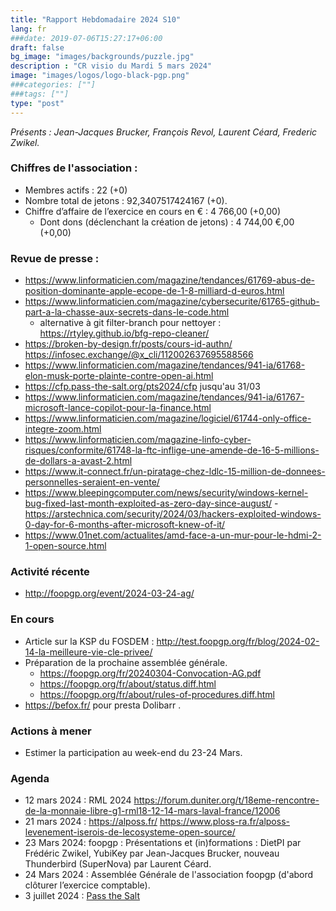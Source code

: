 ```yaml
---
title: "Rapport Hebdomadaire 2024 S10"
lang: fr
###date: 2019-07-06T15:27:17+06:00
draft: false
bg_image: "images/backgrounds/puzzle.jpg"
description : "CR visio du Mardi 5 mars 2024"
image: "images/logos/logo-black-pgp.png"
###categories: [""]
###tags: [""]
type: "post"
---
```


*Présents : Jean-Jacques Brucker, François Revol, Laurent Céard, Frederic Zwikel.*


### Chiffres de l'association :

* Membres actifs : 22 (+0)
* Nombre total de jetons : 92,3407517424167 (+0).
* Chiffre d’affaire de l’exercice en cours en € : 4 766,00 (+0,00)
  * Dont dons (déclenchant la création de jetons) : 4 744,00 €,00 (+0,00)


### Revue de presse :

* https://www.linformaticien.com/magazine/tendances/61769-abus-de-position-dominante-apple-ecope-de-1-8-milliard-d-euros.html
* https://www.linformaticien.com/magazine/cybersecurite/61765-github-part-a-la-chasse-aux-secrets-dans-le-code.html
    * alternative à git filter-branch pour nettoyer : https://rtyley.github.io/bfg-repo-cleaner/
* https://broken-by-design.fr/posts/cours-id-authn/ https://infosec.exchange/@x_cli/112002637695588566
* https://www.linformaticien.com/magazine/tendances/941-ia/61768-elon-musk-porte-plainte-contre-open-ai.html
* https://cfp.pass-the-salt.org/pts2024/cfp jusqu'au 31/03
* https://www.linformaticien.com/magazine/tendances/941-ia/61767-microsoft-lance-copilot-pour-la-finance.html
* https://www.linformaticien.com/magazine/logiciel/61744-only-office-integre-zoom.html
* https://www.linformaticien.com/magazine-linfo-cyber-risques/conformite/61748-la-ftc-inflige-une-amende-de-16-5-millions-de-dollars-a-avast-2.html
* https://www.it-connect.fr/un-piratage-chez-ldlc-15-million-de-donnees-personnelles-seraient-en-vente/
* https://www.bleepingcomputer.com/news/security/windows-kernel-bug-fixed-last-month-exploited-as-zero-day-since-august/ - https://arstechnica.com/security/2024/03/hackers-exploited-windows-0-day-for-6-months-after-microsoft-knew-of-it/
* https://www.01net.com/actualites/amd-face-a-un-mur-pour-le-hdmi-2-1-open-source.html


### Activité récente

* http://foopgp.org/event/2024-03-24-ag/

### En cours


* Article sur la KSP du FOSDEM : http://test.foopgp.org/fr/blog/2024-02-14-la-meilleure-vie-cle-privee/
* Préparation de la prochaine assemblée générale.
    * https://foopgp.org/fr/20240304-Convocation-AG.pdf
    * https://foopgp.org/fr/about/status.diff.html
    * https://foopgp.org/fr/about/rules-of-procedures.diff.html
* https://befox.fr/ pour presta Dolibarr .

### Actions à mener

* Estimer la participation au week-end du 23-24 Mars.

### Agenda

* 12 mars 2024 : RML 2024 https://forum.duniter.org/t/18eme-rencontre-de-la-monnaie-libre-g1-rml18-12-14-mars-laval-france/12006
* 21 mars 2024 : https://alposs.fr/
 https://www.ploss-ra.fr/alposs-levenement-iserois-de-lecosysteme-open-source/
* 23 Mars 2024: foopgp : Présentations et (in)formations : DietPI par Frédéric Zwikel, YubiKey par Jean-Jacques Brucker, nouveau Thunderbird (SuperNova) par Laurent Céard.
* 24 Mars 2024 : Assemblée Générale de l'association foopgp (d'abord clôturer l’exercice comptable).
* 3 juillet 2024 : [Pass the Salt](https://2024.pass-the-salt.org)
